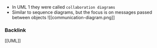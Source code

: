 - In UML 1 they were called `collaboration diagrams`
- Similar to sequence diagrams, but the focus is on messages passed between objects
![[communication-diagram.png]]


### Backlink
[[UML]]